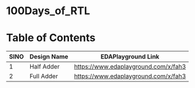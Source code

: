 # 100Days_of_RTL


# Table of Contents

SINO | Design Name | EDAPlayground Link
---| --- | ---
1 | Half Adder | https://www.edaplayground.com/x/fah3
2 | Full Adder | https://www.edaplayground.com/x/fah3
